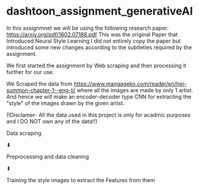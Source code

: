 # dashtoon_assignment_generativeAI
In this assignmnet we will be using the following research paper:
https://arxiv.org/pdf/1602.07188.pdf
This was the original Paper that Introduced Neural Style Learning
I did not entirely copy the paper but introduced some new changes according to the subtleties required by the assignment. 

We first started the assignment by Web scraping and then processing it further for our use.


We Scraped the data from  https://www.mangageko.com/reader/en/her-summon-chapter-1--eng-li/
where all the images are made by only 1 artist. And hence we will make an encoder-decoder type CNN for extracting the "style" of the images drawn by the given artist. 



(!Disclamer- All the data used in this project is only for acadmic purposes and I DO NOT own any of the data!!)

Data scraping    

⬇

Preprocessing and data cleaning

⬇

Training the style images to extract the Features from them
